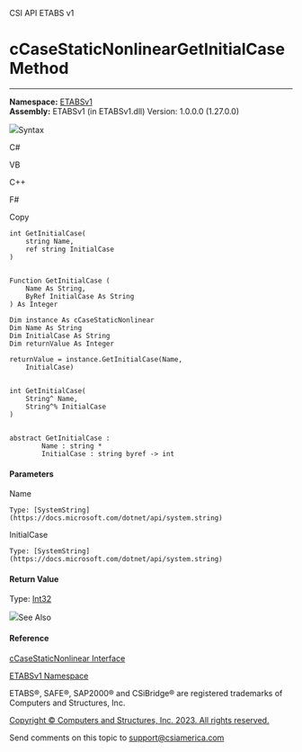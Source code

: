 ﻿

CSI API ETABS v1

# cCaseStaticNonlinearGetInitialCase Method  
  
---  
  
**Namespace:** [ETABSv1](2780f1b8-2033-5289-2298-1cdb2a7508d9.htm)  
**Assembly:** ETABSv1 (in ETABSv1.dll) Version: 1.0.0.0 (1.27.0.0)

![](../icons/SectionExpanded.png)Syntax

C#

VB

C++

F#

Copy

    
    
    int GetInitialCase(
    	string Name,
    	ref string InitialCase
    )
    
    
    Function GetInitialCase ( 
    	Name As String,
    	ByRef InitialCase As String
    ) As Integer
    
    Dim instance As cCaseStaticNonlinear
    Dim Name As String
    Dim InitialCase As String
    Dim returnValue As Integer
    
    returnValue = instance.GetInitialCase(Name, 
    	InitialCase)
    
    
    int GetInitialCase(
    	String^ Name, 
    	String^% InitialCase
    )
    
    
    abstract GetInitialCase : 
            Name : string * 
            InitialCase : string byref -> int 
    

#### Parameters

Name

    Type: [SystemString](https://docs.microsoft.com/dotnet/api/system.string)  

InitialCase

    Type: [SystemString](https://docs.microsoft.com/dotnet/api/system.string)  

#### Return Value

Type: [Int32](https://docs.microsoft.com/dotnet/api/system.int32)

![](../icons/SectionExpanded.png)See Also

#### Reference

[cCaseStaticNonlinear Interface](f9b065f8-b096-3a32-1e6d-bdc5420bb195.htm)

[ETABSv1 Namespace](2780f1b8-2033-5289-2298-1cdb2a7508d9.htm)

ETABS®, SAFE®, SAP2000® and CSiBridge® are registered trademarks of Computers
and Structures, Inc.  

[Copyright © Computers and Structures, Inc. 2023. All rights
reserved.](http://www.csiamerica.com)

Send comments on this topic to
[support@csiamerica.com](mailto:support%40csiamerica.com?Subject=CSI%20API%20ETABS%20v1)

